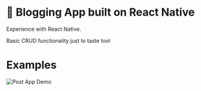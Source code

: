 # 🔮 Blogging App built on React Native

Experience with React Native. 

Basic CRUD functionality just to taste tool

# Examples
![Post App Demo](InShot-20200218-161346488.GIF)
